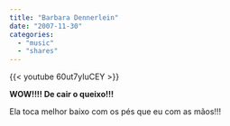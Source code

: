 ```yaml
---
title: "Barbara Dennerlein"
date: "2007-11-30"
categories:
  - "music"
  - "shares"
---
```


{{< youtube 60ut7yIuCEY >}}

**WOW!!!! De cair o queixo!!!**

Ela toca melhor baixo com os pés que eu com as mãos!!!
